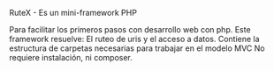 RuteX - Es un mini-framework PHP

Para facilitar los primeros pasos con desarrollo web con php.
Este framework resuelve: El ruteo de uris y el acceso a datos.
Contiene la estructura de carpetas necesarias para trabajar en el modelo MVC
No requiere instalación, ni composer.



